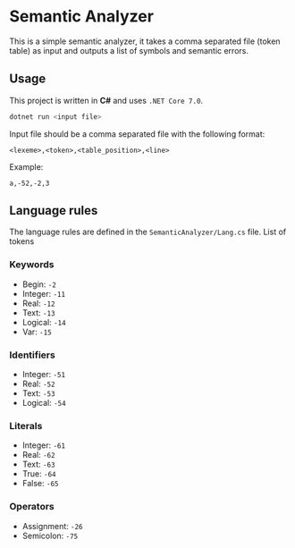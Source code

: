 # Semantic Analyzer

This is a simple semantic analyzer, it takes a comma separated file (token table) as input and outputs a list of symbols and semantic errors.

## Usage

This project is written in **C#** and uses `.NET Core 7.0`.

```powershell
dotnet run <input file>
```

Input file should be a comma separated file with the following format:

```csv
<lexeme>,<token>,<table_position>,<line>
```

Example:

```csv
a,-52,-2,3
```

## Language rules

The language rules are defined in the `SemanticAnalyzer/Lang.cs` file. List of tokens

### Keywords

- Begin: `-2`
- Integer: `-11`
- Real: `-12`
- Text: `-13`
- Logical: `-14`
- Var: `-15`

### Identifiers

- Integer: `-51`
- Real: `-52`
- Text: `-53`
- Logical: `-54`

### Literals

- Integer: `-61`
- Real: `-62`
- Text: `-63`
- True: `-64`
- False: `-65`

### Operators

- Assignment: `-26`
- Semicolon: `-75`
